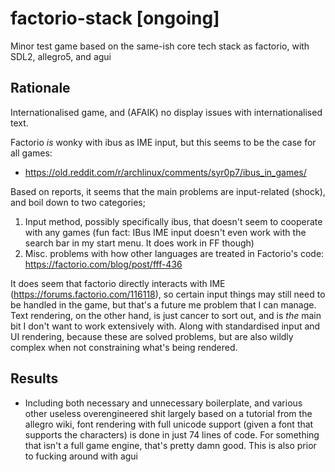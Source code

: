 # factorio-stack [ongoing]

Minor test game based on the same-ish core tech stack as factorio, with SDL2, allegro5, and agui

## Rationale

Internationalised game, and (AFAIK) no display issues with internationalised text.

Factorio _is_ wonky with ibus as IME input, but this seems to be the case for all games:
* https://old.reddit.com/r/archlinux/comments/syr0p7/ibus_in_games/

Based on reports, it seems that the main problems are input-related (shock), and boil down to two categories;
1. Input method, possibly specifically ibus, that doesn't seem to cooperate with any games (fun fact: IBus IME input doesn't even work with the search bar in my start menu. It does work in FF though)
2. Misc. problems with how other languages are treated in Factorio's code: https://factorio.com/blog/post/fff-436

It does seem that factorio directly interacts with IME (https://forums.factorio.com/116118), so certain input things may still need to be handled in the game, but that's a future me problem that I can manage. Text rendering, on the other hand, is just cancer to sort out, and is _the_ main bit I don't want to work extensively with. Along with standardised input and UI rendering, because these are solved problems, but are also wildly complex when not constraining what's being rendered.

## Results
* Including both necessary and unnecessary boilerplate, and various other useless overengineered shit largely based on a tutorial from the allegro wiki, font rendering with full unicode support (given a font that supports the characters) is done in just 74 lines of code. For something that isn't a full game engine, that's pretty damn good. This is also prior to fucking around with agui


